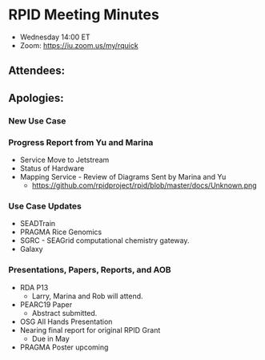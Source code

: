 # RPID Meeting Minutes

   * Wednesday 14:00 ET 
   * Zoom: https://iu.zoom.us/my/rquick 
   
## Attendees: 
## Apologies: 
 
### New Use Case 

### Progress Report from Yu and Marina
   * Service Move to Jetstream
   * Status of Hardware
   * Mapping Service - Review of Diagrams Sent by Marina and Yu
      * https://github.com/rpidproject/rpid/blob/master/docs/Unknown.png
 
### Use Case Updates
   * SEADTrain 
   * PRAGMA Rice Genomics  
   * SGRC - SEAGrid computational chemistry gateway. 
   * Galaxy 

### Presentations, Papers, Reports, and AOB
   * RDA P13
      * Larry, Marina and Rob will attend. 
   * PEARC19 Paper
      * Abstract submitted.
   * OSG All Hands Presentation
   * Nearing final report for original RPID Grant
      * Due in May
   * PRAGMA Poster upcoming

